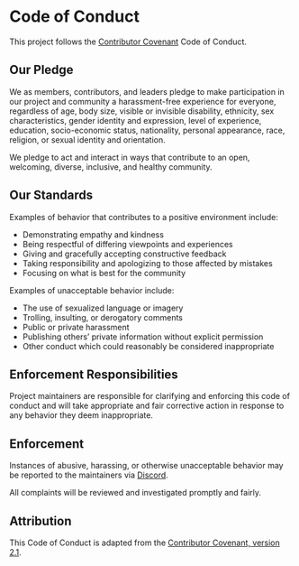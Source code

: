 # Code of Conduct

This project follows the [Contributor Covenant](https://www.contributor-covenant.org) Code of Conduct.

## Our Pledge

We as members, contributors, and leaders pledge to make participation in our project and community a harassment-free experience for everyone, regardless of age, body size, visible or invisible disability, ethnicity, sex characteristics, gender identity and expression, level of experience, education, socio-economic status, nationality, personal appearance, race, religion, or sexual identity and orientation.

We pledge to act and interact in ways that contribute to an open, welcoming, diverse, inclusive, and healthy community.

## Our Standards

Examples of behavior that contributes to a positive environment include:

- Demonstrating empathy and kindness
- Being respectful of differing viewpoints and experiences
- Giving and gracefully accepting constructive feedback
- Taking responsibility and apologizing to those affected by mistakes
- Focusing on what is best for the community

Examples of unacceptable behavior include:

- The use of sexualized language or imagery
- Trolling, insulting, or derogatory comments
- Public or private harassment
- Publishing others’ private information without explicit permission
- Other conduct which could reasonably be considered inappropriate

## Enforcement Responsibilities

Project maintainers are responsible for clarifying and enforcing this code of conduct and will take appropriate and fair corrective action in response to any behavior they deem inappropriate.

## Enforcement

Instances of abusive, harassing, or otherwise unacceptable behavior may be reported to the maintainers via [Discord](https://discord.gg/HUVtY5gT6s).

All complaints will be reviewed and investigated promptly and fairly.

## Attribution

This Code of Conduct is adapted from the [Contributor Covenant, version 2.1](https://www.contributor-covenant.org/version/2/1/code_of_conduct.html).
